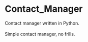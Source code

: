 # Contact_Manager
Contact manager written in Python.<br />
<br />
Simple contact manager, no frills.<br />
<br />
